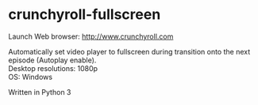 # crunchyroll-fullscreen

Launch Web browser: http://www.crunchyroll.com

Automatically set video player to fullscreen during transition onto the next episode (Autoplay enable).\
Desktop resolutions: 1080p\
OS: Windows

Written in Python 3

